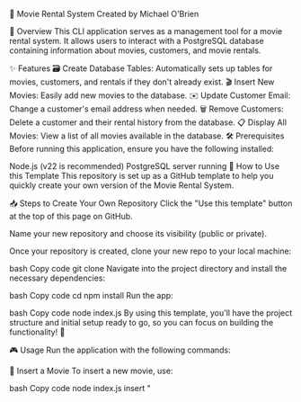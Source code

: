 🎥 Movie Rental System
Created by Michael O'Brien

📖 Overview
This CLI application serves as a management tool for a movie rental system. It allows users to interact with a PostgreSQL database containing information about movies, customers, and movie rentals.

✨ Features
🗃 Create Database Tables: Automatically sets up tables for movies, customers, and rentals if they don't already exist.
🎬 Insert New Movies: Easily add new movies to the database.
✉️ Update Customer Email: Change a customer's email address when needed.
🗑 Remove Customers: Delete a customer and their rental history from the database.
📋 Display All Movies: View a list of all movies available in the database.
🛠 Prerequisites
Before running this application, ensure you have the following installed:

Node.js (v22 is recommended)
PostgreSQL server running
🚀 How to Use this Template
This repository is set up as a GitHub template to help you quickly create your own version of the Movie Rental System.

📥 Steps to Create Your Own Repository
Click the "Use this template" button at the top of this page on GitHub.

Name your new repository and choose its visibility (public or private).

Once your repository is created, clone your new repo to your local machine:

bash
Copy code
git clone <your-new-repo-url>
Navigate into the project directory and install the necessary dependencies:

bash
Copy code
cd <your-new-repo-name>
npm install
Run the app:

bash
Copy code
node index.js
By using this template, you'll have the project structure and initial setup ready to go, so you can focus on building the functionality! 🚀

🎮 Usage
Run the application with the following commands:

🔹 Insert a Movie
To insert a new movie, use:

bash
Copy code
node index.js insert "<title>" <year> "<genre>" "<director>"
Example:

bash
Copy code
node index.js insert "Inception" 2010 "Science Fiction" "Christopher Nolan"
🔹 Show All Movies
To display all movies in the database, use:

bash
Copy code
node index.js show
🔹 Update Customer Email
To update a customer's email address, use:

bash
Copy code
node index.js update <customer_id> "<new_email>"
Example:

bash
Copy code
node index.js update 1 "newemail@example.com"
🔹 Remove a Customer
To remove a customer from the database, use:

bash
Copy code
node index.js remove <customer_id>
Example:

bash
Copy code
node index.js remove 1
🔹 Help Command
To view all available commands, use:

bash
Copy code
node index.js
📌 Notes
✅ PostgreSQL Server: Make sure your PostgreSQL server is running and that you have created a database for the application to connect to.
🔧 Database Configuration: Modify the database connection details in the code to match your PostgreSQL setup.
